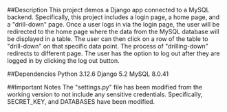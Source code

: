 ##Description
This project demos a Django app connected to a MySQL backend. Specifically, this project includes a login page, a home page, and a "drill-down" page. Once a user logs in via the login page, the user will be redirected to the home page where the data from the MySQL database will be displayed in a table. The user can then click on a row of the table to "drill-down" on that specific data point. The process of "drilling-down" redirects to different page. The user has the option to log out after they are logged in by clicking the log out button.

##Dependencies
Python 3.12.6
Django 5.2
MySQL 8.0.41

##Important Notes
The "settings.py" file has been modified from the working version to not include any sensitive credentials. Specifically, SECRET_KEY, and DATABASES have been modified.

